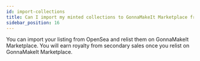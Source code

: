 ```yaml
---
id: import-collections
title: Can I import my minted collections to GonnaMakeIt Marketplace from another marketplace?
sidebar_position: 16
---
```


You can import your listing from OpenSea and relist them on GonnaMakeIt Marketplace. You will earn royalty from secondary sales once you relist on GonnaMakeIt Marketplace.

